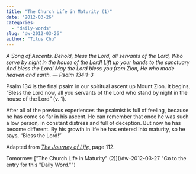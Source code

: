 ```yaml
---
title: "The Church Life in Maturity (1)"
date: "2012-03-26"
categories: 
  - "daily-words"
slug: "dw-2012-03-26"
author: "Titus Chu"
---
```


_A Song of Ascents. Behold, bless the Lord, all servants of the Lord, Who serve by night in the house of the Lord! Lift up your hands to the sanctuary And bless the Lord! May the Lord bless you from Zion, He who made heaven and earth. — Psalm 134:1-3_

Psalm 134 is the final psalm in our spiritual ascent up Mount Zion. It begins, “Bless the Lord now, all you servants of the Lord who stand by night in the house of the Lord” (v. 1).

After all of the previous experiences the psalmist is full of feeling, because he has come so far in his ascent. He can remember that once he was such a low person, in constant distress and full of deception. But now he has become different. By his growth in life he has entered into maturity, so he says, “Bless the Lord!”

Adapted from _[The Journey of Life,](/book-journey "Go to the listing for this book.")_ page 112.

Tomorrow: ["The Church Life in Maturity" (2)](/dw-2012-03-27 "Go to the entry for this "Daily Word."")

